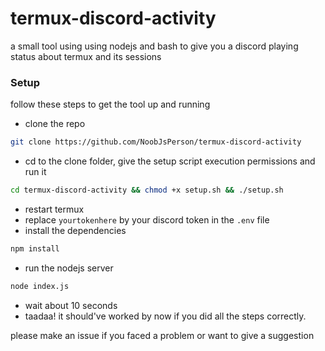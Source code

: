 # termux-discord-activity
a small tool using using nodejs and bash to give you a discord playing status about termux and its sessions
### Setup
follow these steps to get the tool up and running
- clone the repo
```sh
git clone https://github.com/NoobJsPerson/termux-discord-activity
```
- cd to the clone folder, give the setup script execution permissions and run it
```sh
cd termux-discord-activity && chmod +x setup.sh && ./setup.sh
```
- restart termux
- replace `yourtokenhere` by your discord token in the `.env` file
- install the dependencies
```sh
npm install
```
- run the nodejs server
```sh
node index.js
```
- wait about 10 seconds
- taadaa! it should've worked by now if you did all the steps correctly.

please make an issue if you faced a problem or want to give a suggestion
